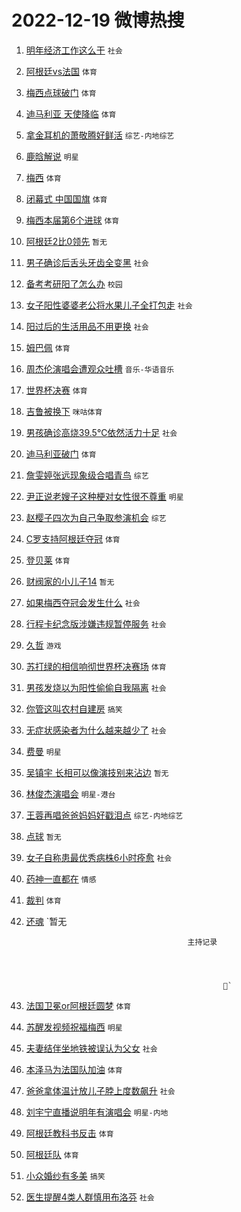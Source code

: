# 2022-12-19 微博热搜 
1. [明年经济工作这么干](https://m.weibo.cn/search?containerid=100103type%3D1%26t%3D10%26q%3D%23%E6%98%8E%E5%B9%B4%E7%BB%8F%E6%B5%8E%E5%B7%A5%E4%BD%9C%E8%BF%99%E4%B9%88%E5%B9%B2%23&stream_entry_id=51&isnewpage=1&extparam=seat%3D1%26pos%3D0%26dgr%3D0%26filter_type%3Drealtimehot%26c_type%3D51%26cate%3D10103%26display_time%3D1671379474%26pre_seqid%3D16713794748190258185382&luicode=10000011&lfid=106003type%3D25%26t%3D3%26disable_hot%3D1%26filter_type%3Drealtimehot) `社会` 

2. [阿根廷vs法国](https://m.weibo.cn/search?containerid=100103type%3D1%26t%3D10%26q%3D%E9%98%BF%E6%A0%B9%E5%BB%B7vs%E6%B3%95%E5%9B%BD&stream_entry_id=31&isnewpage=1&extparam=seat%3D1%26realpos%3D1%26q%3D%25E9%2598%25BF%25E6%25A0%25B9%25E5%25BB%25B7vs%25E6%25B3%2595%25E5%259B%25BD%26dgr%3D0%26filter_type%3Drealtimehot%26lcate%3D5001%26pos%3D0%26c_type%3D31%26band_rank%3D1%26flag%3D4%26cate%3D5001%26display_time%3D1671379474%26pre_seqid%3D16713794748190258185382&luicode=10000011&lfid=106003type%3D25%26t%3D3%26disable_hot%3D1%26filter_type%3Drealtimehot) `体育` 

3. [梅西点球破门](https://m.weibo.cn/search?containerid=100103type%3D1%26t%3D10%26q%3D%23%E6%A2%85%E8%A5%BF%E7%82%B9%E7%90%83%E7%A0%B4%E9%97%A8%23&stream_entry_id=31&isnewpage=1&extparam=seat%3D1%26realpos%3D2%26q%3D%2523%25E6%25A2%2585%25E8%25A5%25BF%25E7%2582%25B9%25E7%2590%2583%25E7%25A0%25B4%25E9%2597%25A8%2523%26dgr%3D0%26filter_type%3Drealtimehot%26lcate%3D5001%26pos%3D1%26c_type%3D31%26band_rank%3D2%26flag%3D4%26cate%3D5001%26display_time%3D1671379474%26pre_seqid%3D16713794748190258185382&luicode=10000011&lfid=106003type%3D25%26t%3D3%26disable_hot%3D1%26filter_type%3Drealtimehot) `体育` 

4. [迪马利亚 天使降临](https://m.weibo.cn/search?containerid=100103type%3D1%26t%3D10%26q%3D%23%E8%BF%AA%E9%A9%AC%E5%88%A9%E4%BA%9A+%E5%A4%A9%E4%BD%BF%E9%99%8D%E4%B8%B4%23&stream_entry_id=31&isnewpage=1&extparam=seat%3D1%26realpos%3D3%26q%3D%2523%25E8%25BF%25AA%25E9%25A9%25AC%25E5%2588%25A9%25E4%25BA%259A%2520%25E5%25A4%25A9%25E4%25BD%25BF%25E9%2599%258D%25E4%25B8%25B4%2523%26dgr%3D0%26filter_type%3Drealtimehot%26lcate%3D5001%26pos%3D2%26c_type%3D31%26band_rank%3D3%26flag%3D4%26cate%3D5001%26display_time%3D1671379474%26pre_seqid%3D16713794748190258185382&luicode=10000011&lfid=106003type%3D25%26t%3D3%26disable_hot%3D1%26filter_type%3Drealtimehot) `体育` 

5. [拿金耳机的萧敬腾好鲜活](https://m.weibo.cn/search?containerid=100103type%3D1%26t%3D10%26q%3D%23%E6%8B%BF%E9%87%91%E8%80%B3%E6%9C%BA%E7%9A%84%E8%90%A7%E6%95%AC%E8%85%BE%E5%A5%BD%E9%B2%9C%E6%B4%BB%23&stream_entry_id=31&isnewpage=1&extparam=seat%3D1%26dgr%3D0%26adid%3D175439%26q%3D%2523%25E6%258B%25BF%25E9%2587%2591%25E8%2580%25B3%25E6%259C%25BA%25E7%259A%2584%25E8%2590%25A7%25E6%2595%25AC%25E8%2585%25BE%25E5%25A5%25BD%25E9%25B2%259C%25E6%25B4%25BB%2523%26lcate%3D5001%26pos%3D3%26c_type%3D31%26band_rank%3D4%26filter_type%3Drealtimehot%26cate%3D5001%26topic_ad%3D1%26display_time%3D1671379474%26pre_seqid%3D16713794748190258185382&luicode=10000011&lfid=106003type%3D25%26t%3D3%26disable_hot%3D1%26filter_type%3Drealtimehot) `综艺-内地综艺` 

6. [鹿晗解说](https://m.weibo.cn/search?containerid=100103type%3D1%26t%3D10%26q%3D%23%E9%B9%BF%E6%99%97%E8%A7%A3%E8%AF%B4%23&stream_entry_id=31&isnewpage=1&extparam=seat%3D1%26realpos%3D4%26q%3D%2523%25E9%25B9%25BF%25E6%2599%2597%25E8%25A7%25A3%25E8%25AF%25B4%2523%26dgr%3D0%26filter_type%3Drealtimehot%26lcate%3D5001%26pos%3D4%26c_type%3D31%26band_rank%3D4%26flag%3D1%26cate%3D5001%26display_time%3D1671379474%26pre_seqid%3D16713794748190258185382&luicode=10000011&lfid=106003type%3D25%26t%3D3%26disable_hot%3D1%26filter_type%3Drealtimehot) `明星` 

7. [梅西](https://m.weibo.cn/search?containerid=100103type%3D1%26t%3D10%26q%3D%E6%A2%85%E8%A5%BF&stream_entry_id=31&isnewpage=1&extparam=seat%3D1%26realpos%3D5%26q%3D%25E6%25A2%2585%25E8%25A5%25BF%26dgr%3D0%26filter_type%3Drealtimehot%26lcate%3D5001%26pos%3D5%26c_type%3D31%26band_rank%3D5%26flag%3D1%26cate%3D5001%26display_time%3D1671379474%26pre_seqid%3D16713794748190258185382&luicode=10000011&lfid=106003type%3D25%26t%3D3%26disable_hot%3D1%26filter_type%3Drealtimehot) `体育` 

8. [闭幕式 中国国旗](https://m.weibo.cn/search?containerid=100103type%3D1%26t%3D10%26q%3D%E9%97%AD%E5%B9%95%E5%BC%8F+%E4%B8%AD%E5%9B%BD%E5%9B%BD%E6%97%97&stream_entry_id=31&isnewpage=1&extparam=seat%3D1%26realpos%3D6%26q%3D%25E9%2597%25AD%25E5%25B9%2595%25E5%25BC%258F%2520%25E4%25B8%25AD%25E5%259B%25BD%25E5%259B%25BD%25E6%2597%2597%26dgr%3D0%26filter_type%3Drealtimehot%26lcate%3D5001%26pos%3D6%26c_type%3D31%26band_rank%3D6%26flag%3D2%26cate%3D5001%26display_time%3D1671379474%26pre_seqid%3D16713794748190258185382&luicode=10000011&lfid=106003type%3D25%26t%3D3%26disable_hot%3D1%26filter_type%3Drealtimehot) `体育` 

9. [梅西本届第6个进球](https://m.weibo.cn/search?containerid=100103type%3D1%26t%3D10%26q%3D%23%E6%A2%85%E8%A5%BF%E6%9C%AC%E5%B1%8A%E7%AC%AC6%E4%B8%AA%E8%BF%9B%E7%90%83%23&stream_entry_id=31&isnewpage=1&extparam=seat%3D1%26realpos%3D7%26q%3D%2523%25E6%25A2%2585%25E8%25A5%25BF%25E6%259C%25AC%25E5%25B1%258A%25E7%25AC%25AC6%25E4%25B8%25AA%25E8%25BF%259B%25E7%2590%2583%2523%26dgr%3D0%26filter_type%3Drealtimehot%26lcate%3D5001%26pos%3D7%26c_type%3D31%26band_rank%3D7%26flag%3D1%26cate%3D5001%26display_time%3D1671379474%26pre_seqid%3D16713794748190258185382&luicode=10000011&lfid=106003type%3D25%26t%3D3%26disable_hot%3D1%26filter_type%3Drealtimehot) `体育` 

10. [阿根廷2比0领先](https://m.weibo.cn/search?containerid=100103type%3D1%26t%3D10%26q%3D%23%E9%98%BF%E6%A0%B9%E5%BB%B72%E6%AF%940%E9%A2%86%E5%85%88%23&stream_entry_id=31&isnewpage=1&extparam=seat%3D1%26realpos%3D8%26q%3D%2523%25E9%2598%25BF%25E6%25A0%25B9%25E5%25BB%25B72%25E6%25AF%25940%25E9%25A2%2586%25E5%2585%2588%2523%26dgr%3D0%26filter_type%3Drealtimehot%26lcate%3D5001%26pos%3D8%26c_type%3D31%26band_rank%3D8%26flag%3D1%26cate%3D5001%26display_time%3D1671379474%26pre_seqid%3D16713794748190258185382&luicode=10000011&lfid=106003type%3D25%26t%3D3%26disable_hot%3D1%26filter_type%3Drealtimehot) `暂无` 

11. [男子确诊后舌头牙齿全变黑](https://m.weibo.cn/search?containerid=100103type%3D1%26t%3D10%26q%3D%23%E7%94%B7%E5%AD%90%E7%A1%AE%E8%AF%8A%E5%90%8E%E8%88%8C%E5%A4%B4%E7%89%99%E9%BD%BF%E5%85%A8%E5%8F%98%E9%BB%91%23&stream_entry_id=31&isnewpage=1&extparam=seat%3D1%26realpos%3D9%26q%3D%2523%25E7%2594%25B7%25E5%25AD%2590%25E7%25A1%25AE%25E8%25AF%258A%25E5%2590%258E%25E8%2588%258C%25E5%25A4%25B4%25E7%2589%2599%25E9%25BD%25BF%25E5%2585%25A8%25E5%258F%2598%25E9%25BB%2591%2523%26dgr%3D0%26filter_type%3Drealtimehot%26lcate%3D5001%26pos%3D9%26c_type%3D31%26band_rank%3D9%26flag%3D2%26cate%3D5001%26display_time%3D1671379474%26pre_seqid%3D16713794748190258185382&luicode=10000011&lfid=106003type%3D25%26t%3D3%26disable_hot%3D1%26filter_type%3Drealtimehot) `社会` 

12. [备考考研阳了怎么办](https://m.weibo.cn/search?containerid=100103type%3D1%26t%3D10%26q%3D%23%E5%A4%87%E8%80%83%E8%80%83%E7%A0%94%E9%98%B3%E4%BA%86%E6%80%8E%E4%B9%88%E5%8A%9E%23&stream_entry_id=31&isnewpage=1&extparam=seat%3D1%26realpos%3D10%26q%3D%2523%25E5%25A4%2587%25E8%2580%2583%25E8%2580%2583%25E7%25A0%2594%25E9%2598%25B3%25E4%25BA%2586%25E6%2580%258E%25E4%25B9%2588%25E5%258A%259E%2523%26dgr%3D0%26filter_type%3Drealtimehot%26lcate%3D5001%26pos%3D10%26c_type%3D31%26band_rank%3D10%26flag%3D1%26cate%3D5001%26display_time%3D1671379474%26pre_seqid%3D16713794748190258185382&luicode=10000011&lfid=106003type%3D25%26t%3D3%26disable_hot%3D1%26filter_type%3Drealtimehot) `校园` 

13. [女子阳性婆婆老公将水果儿子全打包走](https://m.weibo.cn/search?containerid=100103type%3D1%26t%3D10%26q%3D%23%E5%A5%B3%E5%AD%90%E9%98%B3%E6%80%A7%E5%A9%86%E5%A9%86%E8%80%81%E5%85%AC%E5%B0%86%E6%B0%B4%E6%9E%9C%E5%84%BF%E5%AD%90%E5%85%A8%E6%89%93%E5%8C%85%E8%B5%B0%23&stream_entry_id=31&isnewpage=1&extparam=seat%3D1%26realpos%3D11%26q%3D%2523%25E5%25A5%25B3%25E5%25AD%2590%25E9%2598%25B3%25E6%2580%25A7%25E5%25A9%2586%25E5%25A9%2586%25E8%2580%2581%25E5%2585%25AC%25E5%25B0%2586%25E6%25B0%25B4%25E6%259E%259C%25E5%2584%25BF%25E5%25AD%2590%25E5%2585%25A8%25E6%2589%2593%25E5%258C%2585%25E8%25B5%25B0%2523%26dgr%3D0%26filter_type%3Drealtimehot%26lcate%3D5001%26pos%3D11%26c_type%3D31%26band_rank%3D11%26flag%3D1%26cate%3D5001%26display_time%3D1671379474%26pre_seqid%3D16713794748190258185382&luicode=10000011&lfid=106003type%3D25%26t%3D3%26disable_hot%3D1%26filter_type%3Drealtimehot) `社会` 

14. [阳过后的生活用品不用更换](https://m.weibo.cn/search?containerid=100103type%3D1%26t%3D10%26q%3D%23%E9%98%B3%E8%BF%87%E5%90%8E%E7%9A%84%E7%94%9F%E6%B4%BB%E7%94%A8%E5%93%81%E4%B8%8D%E7%94%A8%E6%9B%B4%E6%8D%A2%23&stream_entry_id=31&isnewpage=1&extparam=seat%3D1%26realpos%3D12%26q%3D%2523%25E9%2598%25B3%25E8%25BF%2587%25E5%2590%258E%25E7%259A%2584%25E7%2594%259F%25E6%25B4%25BB%25E7%2594%25A8%25E5%2593%2581%25E4%25B8%258D%25E7%2594%25A8%25E6%259B%25B4%25E6%258D%25A2%2523%26dgr%3D0%26filter_type%3Drealtimehot%26lcate%3D5001%26pos%3D12%26c_type%3D31%26band_rank%3D12%26flag%3D0%26cate%3D5001%26display_time%3D1671379474%26pre_seqid%3D16713794748190258185382&luicode=10000011&lfid=106003type%3D25%26t%3D3%26disable_hot%3D1%26filter_type%3Drealtimehot) `社会` 

15. [姆巴佩](https://m.weibo.cn/search?containerid=100103type%3D1%26t%3D10%26q%3D%23%E5%A7%86%E5%B7%B4%E4%BD%A9%23&stream_entry_id=31&isnewpage=1&extparam=seat%3D1%26realpos%3D13%26q%3D%2523%25E5%25A7%2586%25E5%25B7%25B4%25E4%25BD%25A9%2523%26dgr%3D0%26filter_type%3Drealtimehot%26lcate%3D5001%26pos%3D13%26c_type%3D31%26band_rank%3D13%26flag%3D1%26cate%3D5001%26display_time%3D1671379474%26pre_seqid%3D16713794748190258185382&luicode=10000011&lfid=106003type%3D25%26t%3D3%26disable_hot%3D1%26filter_type%3Drealtimehot) `体育` 

16. [周杰伦演唱会遭观众吐槽](https://m.weibo.cn/search?containerid=100103type%3D1%26t%3D10%26q%3D%23%E5%91%A8%E6%9D%B0%E4%BC%A6%E6%BC%94%E5%94%B1%E4%BC%9A%E9%81%AD%E8%A7%82%E4%BC%97%E5%90%90%E6%A7%BD%23&stream_entry_id=31&isnewpage=1&extparam=seat%3D1%26realpos%3D14%26q%3D%2523%25E5%2591%25A8%25E6%259D%25B0%25E4%25BC%25A6%25E6%25BC%2594%25E5%2594%25B1%25E4%25BC%259A%25E9%2581%25AD%25E8%25A7%2582%25E4%25BC%2597%25E5%2590%2590%25E6%25A7%25BD%2523%26dgr%3D0%26filter_type%3Drealtimehot%26lcate%3D5001%26pos%3D14%26c_type%3D31%26band_rank%3D14%26flag%3D0%26cate%3D5001%26display_time%3D1671379474%26pre_seqid%3D16713794748190258185382&luicode=10000011&lfid=106003type%3D25%26t%3D3%26disable_hot%3D1%26filter_type%3Drealtimehot) `音乐-华语音乐` 

17. [世界杯决赛](https://m.weibo.cn/search?containerid=100103type%3D1%26t%3D10%26q%3D%23%E4%B8%96%E7%95%8C%E6%9D%AF%E5%86%B3%E8%B5%9B%23&stream_entry_id=31&isnewpage=1&extparam=seat%3D1%26realpos%3D15%26q%3D%2523%25E4%25B8%2596%25E7%2595%258C%25E6%259D%25AF%25E5%2586%25B3%25E8%25B5%259B%2523%26dgr%3D0%26filter_type%3Drealtimehot%26lcate%3D5001%26pos%3D15%26c_type%3D31%26band_rank%3D15%26flag%3D0%26cate%3D5001%26display_time%3D1671379474%26pre_seqid%3D16713794748190258185382&luicode=10000011&lfid=106003type%3D25%26t%3D3%26disable_hot%3D1%26filter_type%3Drealtimehot) `体育` 

18. [吉鲁被换下](https://m.weibo.cn/search?containerid=100103type%3D1%26t%3D10%26q%3D%E5%90%89%E9%B2%81%E8%A2%AB%E6%8D%A2%E4%B8%8B&stream_entry_id=31&isnewpage=1&extparam=seat%3D1%26realpos%3D16%26q%3D%25E5%2590%2589%25E9%25B2%2581%25E8%25A2%25AB%25E6%258D%25A2%25E4%25B8%258B%26dgr%3D0%26filter_type%3Drealtimehot%26lcate%3D5001%26pos%3D16%26c_type%3D31%26band_rank%3D16%26flag%3D1%26cate%3D5001%26display_time%3D1671379474%26pre_seqid%3D16713794748190258185382&luicode=10000011&lfid=106003type%3D25%26t%3D3%26disable_hot%3D1%26filter_type%3Drealtimehot) `咪咕体育` 

19. [男孩确诊高烧39.5℃依然活力十足](https://m.weibo.cn/search?containerid=100103type%3D1%26t%3D10%26q%3D%23%E7%94%B7%E5%AD%A9%E7%A1%AE%E8%AF%8A%E9%AB%98%E7%83%A739.5%E2%84%83%E4%BE%9D%E7%84%B6%E6%B4%BB%E5%8A%9B%E5%8D%81%E8%B6%B3%23&stream_entry_id=31&isnewpage=1&extparam=seat%3D1%26realpos%3D17%26q%3D%2523%25E7%2594%25B7%25E5%25AD%25A9%25E7%25A1%25AE%25E8%25AF%258A%25E9%25AB%2598%25E7%2583%25A739.5%25E2%2584%2583%25E4%25BE%259D%25E7%2584%25B6%25E6%25B4%25BB%25E5%258A%259B%25E5%258D%2581%25E8%25B6%25B3%2523%26dgr%3D0%26filter_type%3Drealtimehot%26lcate%3D5001%26pos%3D17%26c_type%3D31%26band_rank%3D17%26flag%3D0%26cate%3D5001%26display_time%3D1671379474%26pre_seqid%3D16713794748190258185382&luicode=10000011&lfid=106003type%3D25%26t%3D3%26disable_hot%3D1%26filter_type%3Drealtimehot) `社会` 

20. [迪马利亚破门](https://m.weibo.cn/search?containerid=100103type%3D1%26t%3D10%26q%3D%23%E8%BF%AA%E9%A9%AC%E5%88%A9%E4%BA%9A%E7%A0%B4%E9%97%A8%23&stream_entry_id=31&isnewpage=1&extparam=seat%3D1%26realpos%3D18%26q%3D%2523%25E8%25BF%25AA%25E9%25A9%25AC%25E5%2588%25A9%25E4%25BA%259A%25E7%25A0%25B4%25E9%2597%25A8%2523%26dgr%3D0%26filter_type%3Drealtimehot%26lcate%3D5001%26pos%3D18%26c_type%3D31%26band_rank%3D18%26flag%3D1%26cate%3D5001%26display_time%3D1671379474%26pre_seqid%3D16713794748190258185382&luicode=10000011&lfid=106003type%3D25%26t%3D3%26disable_hot%3D1%26filter_type%3Drealtimehot) `体育` 

21. [詹雯婷张远现象级合唱青鸟](https://m.weibo.cn/search?containerid=100103type%3D1%26t%3D10%26q%3D%23%E8%A9%B9%E9%9B%AF%E5%A9%B7%E5%BC%A0%E8%BF%9C%E7%8E%B0%E8%B1%A1%E7%BA%A7%E5%90%88%E5%94%B1%E9%9D%92%E9%B8%9F%23&stream_entry_id=31&isnewpage=1&extparam=seat%3D1%26realpos%3D19%26q%3D%2523%25E8%25A9%25B9%25E9%259B%25AF%25E5%25A9%25B7%25E5%25BC%25A0%25E8%25BF%259C%25E7%258E%25B0%25E8%25B1%25A1%25E7%25BA%25A7%25E5%2590%2588%25E5%2594%25B1%25E9%259D%2592%25E9%25B8%259F%2523%26dgr%3D0%26filter_type%3Drealtimehot%26lcate%3D5001%26pos%3D19%26c_type%3D31%26band_rank%3D19%26flag%3D1%26cate%3D5001%26display_time%3D1671379474%26pre_seqid%3D16713794748190258185382&luicode=10000011&lfid=106003type%3D25%26t%3D3%26disable_hot%3D1%26filter_type%3Drealtimehot) `综艺` 

22. [尹正说老嫂子这种梗对女性很不尊重](https://m.weibo.cn/search?containerid=100103type%3D1%26t%3D10%26q%3D%23%E5%B0%B9%E6%AD%A3%E8%AF%B4%E8%80%81%E5%AB%82%E5%AD%90%E8%BF%99%E7%A7%8D%E6%A2%97%E5%AF%B9%E5%A5%B3%E6%80%A7%E5%BE%88%E4%B8%8D%E5%B0%8A%E9%87%8D%23&stream_entry_id=31&isnewpage=1&extparam=seat%3D1%26realpos%3D20%26q%3D%2523%25E5%25B0%25B9%25E6%25AD%25A3%25E8%25AF%25B4%25E8%2580%2581%25E5%25AB%2582%25E5%25AD%2590%25E8%25BF%2599%25E7%25A7%258D%25E6%25A2%2597%25E5%25AF%25B9%25E5%25A5%25B3%25E6%2580%25A7%25E5%25BE%2588%25E4%25B8%258D%25E5%25B0%258A%25E9%2587%258D%2523%26dgr%3D0%26filter_type%3Drealtimehot%26lcate%3D5001%26pos%3D20%26c_type%3D31%26band_rank%3D20%26flag%3D0%26cate%3D5001%26display_time%3D1671379474%26pre_seqid%3D16713794748190258185382&luicode=10000011&lfid=106003type%3D25%26t%3D3%26disable_hot%3D1%26filter_type%3Drealtimehot) `明星` 

23. [赵樱子四次为自己争取参演机会](https://m.weibo.cn/search?containerid=100103type%3D1%26t%3D10%26q%3D%23%E8%B5%B5%E6%A8%B1%E5%AD%90%E5%9B%9B%E6%AC%A1%E4%B8%BA%E8%87%AA%E5%B7%B1%E4%BA%89%E5%8F%96%E5%8F%82%E6%BC%94%E6%9C%BA%E4%BC%9A%23&stream_entry_id=31&isnewpage=1&extparam=seat%3D1%26realpos%3D21%26q%3D%2523%25E8%25B5%25B5%25E6%25A8%25B1%25E5%25AD%2590%25E5%259B%259B%25E6%25AC%25A1%25E4%25B8%25BA%25E8%2587%25AA%25E5%25B7%25B1%25E4%25BA%2589%25E5%258F%2596%25E5%258F%2582%25E6%25BC%2594%25E6%259C%25BA%25E4%25BC%259A%2523%26dgr%3D0%26filter_type%3Drealtimehot%26lcate%3D5001%26pos%3D21%26c_type%3D31%26band_rank%3D21%26flag%3D0%26cate%3D5001%26display_time%3D1671379474%26pre_seqid%3D16713794748190258185382&luicode=10000011&lfid=106003type%3D25%26t%3D3%26disable_hot%3D1%26filter_type%3Drealtimehot) `综艺` 

24. [C罗支持阿根廷夺冠](https://m.weibo.cn/search?containerid=100103type%3D1%26t%3D10%26q%3D%23C%E7%BD%97%E6%94%AF%E6%8C%81%E9%98%BF%E6%A0%B9%E5%BB%B7%E5%A4%BA%E5%86%A0%23&stream_entry_id=31&isnewpage=1&extparam=seat%3D1%26realpos%3D22%26q%3D%2523C%25E7%25BD%2597%25E6%2594%25AF%25E6%258C%2581%25E9%2598%25BF%25E6%25A0%25B9%25E5%25BB%25B7%25E5%25A4%25BA%25E5%2586%25A0%2523%26dgr%3D0%26filter_type%3Drealtimehot%26lcate%3D5001%26pos%3D22%26c_type%3D31%26band_rank%3D22%26flag%3D0%26cate%3D5001%26display_time%3D1671379474%26pre_seqid%3D16713794748190258185382&luicode=10000011&lfid=106003type%3D25%26t%3D3%26disable_hot%3D1%26filter_type%3Drealtimehot) `体育` 

25. [登贝莱](https://m.weibo.cn/search?containerid=100103type%3D1%26t%3D10%26q%3D%E7%99%BB%E8%B4%9D%E8%8E%B1&stream_entry_id=31&isnewpage=1&extparam=seat%3D1%26realpos%3D23%26q%3D%25E7%2599%25BB%25E8%25B4%259D%25E8%258E%25B1%26dgr%3D0%26filter_type%3Drealtimehot%26lcate%3D5001%26pos%3D23%26c_type%3D31%26band_rank%3D23%26flag%3D1%26cate%3D5001%26display_time%3D1671379474%26pre_seqid%3D16713794748190258185382&luicode=10000011&lfid=106003type%3D25%26t%3D3%26disable_hot%3D1%26filter_type%3Drealtimehot) `体育` 

26. [财阀家的小儿子14](https://m.weibo.cn/search?containerid=100103type%3D1%26t%3D10%26q%3D%E8%B4%A2%E9%98%80%E5%AE%B6%E7%9A%84%E5%B0%8F%E5%84%BF%E5%AD%9014&stream_entry_id=31&isnewpage=1&extparam=seat%3D1%26realpos%3D24%26q%3D%25E8%25B4%25A2%25E9%2598%2580%25E5%25AE%25B6%25E7%259A%2584%25E5%25B0%258F%25E5%2584%25BF%25E5%25AD%259014%26dgr%3D0%26filter_type%3Drealtimehot%26lcate%3D5001%26pos%3D24%26c_type%3D31%26band_rank%3D24%26flag%3D1%26cate%3D5001%26display_time%3D1671379474%26pre_seqid%3D16713794748190258185382&luicode=10000011&lfid=106003type%3D25%26t%3D3%26disable_hot%3D1%26filter_type%3Drealtimehot) `暂无` 

27. [如果梅西夺冠会发生什么](https://m.weibo.cn/search?containerid=100103type%3D1%26t%3D10%26q%3D%23%E5%A6%82%E6%9E%9C%E6%A2%85%E8%A5%BF%E5%A4%BA%E5%86%A0%E4%BC%9A%E5%8F%91%E7%94%9F%E4%BB%80%E4%B9%88%23&stream_entry_id=31&isnewpage=1&extparam=seat%3D1%26realpos%3D25%26q%3D%2523%25E5%25A6%2582%25E6%259E%259C%25E6%25A2%2585%25E8%25A5%25BF%25E5%25A4%25BA%25E5%2586%25A0%25E4%25BC%259A%25E5%258F%2591%25E7%2594%259F%25E4%25BB%2580%25E4%25B9%2588%2523%26dgr%3D0%26filter_type%3Drealtimehot%26lcate%3D5001%26pos%3D25%26c_type%3D31%26band_rank%3D25%26flag%3D0%26cate%3D5001%26display_time%3D1671379474%26pre_seqid%3D16713794748190258185382&luicode=10000011&lfid=106003type%3D25%26t%3D3%26disable_hot%3D1%26filter_type%3Drealtimehot) `社会` 

28. [行程卡纪念版涉嫌违规暂停服务](https://m.weibo.cn/search?containerid=100103type%3D1%26t%3D10%26q%3D%23%E8%A1%8C%E7%A8%8B%E5%8D%A1%E7%BA%AA%E5%BF%B5%E7%89%88%E6%B6%89%E5%AB%8C%E8%BF%9D%E8%A7%84%E6%9A%82%E5%81%9C%E6%9C%8D%E5%8A%A1%23&stream_entry_id=31&isnewpage=1&extparam=seat%3D1%26realpos%3D26%26q%3D%2523%25E8%25A1%258C%25E7%25A8%258B%25E5%258D%25A1%25E7%25BA%25AA%25E5%25BF%25B5%25E7%2589%2588%25E6%25B6%2589%25E5%25AB%258C%25E8%25BF%259D%25E8%25A7%2584%25E6%259A%2582%25E5%2581%259C%25E6%259C%258D%25E5%258A%25A1%2523%26dgr%3D0%26filter_type%3Drealtimehot%26lcate%3D5001%26pos%3D26%26c_type%3D31%26band_rank%3D26%26flag%3D1%26cate%3D5001%26display_time%3D1671379474%26pre_seqid%3D16713794748190258185382&luicode=10000011&lfid=106003type%3D25%26t%3D3%26disable_hot%3D1%26filter_type%3Drealtimehot) `社会` 

29. [久哲](https://m.weibo.cn/search?containerid=100103type%3D1%26t%3D10%26q%3D%E4%B9%85%E5%93%B2&stream_entry_id=31&isnewpage=1&extparam=seat%3D1%26realpos%3D27%26q%3D%25E4%25B9%2585%25E5%2593%25B2%26dgr%3D0%26filter_type%3Drealtimehot%26lcate%3D5001%26pos%3D27%26c_type%3D31%26band_rank%3D27%26flag%3D1%26cate%3D5001%26display_time%3D1671379474%26pre_seqid%3D16713794748190258185382&luicode=10000011&lfid=106003type%3D25%26t%3D3%26disable_hot%3D1%26filter_type%3Drealtimehot) `游戏` 

30. [苏打绿的相信响彻世界杯决赛场](https://m.weibo.cn/search?containerid=100103type%3D1%26t%3D10%26q%3D%23%E8%8B%8F%E6%89%93%E7%BB%BF%E7%9A%84%E7%9B%B8%E4%BF%A1%E5%93%8D%E5%BD%BB%E4%B8%96%E7%95%8C%E6%9D%AF%E5%86%B3%E8%B5%9B%E5%9C%BA%23&stream_entry_id=31&isnewpage=1&extparam=seat%3D1%26realpos%3D28%26q%3D%2523%25E8%258B%258F%25E6%2589%2593%25E7%25BB%25BF%25E7%259A%2584%25E7%259B%25B8%25E4%25BF%25A1%25E5%2593%258D%25E5%25BD%25BB%25E4%25B8%2596%25E7%2595%258C%25E6%259D%25AF%25E5%2586%25B3%25E8%25B5%259B%25E5%259C%25BA%2523%26dgr%3D0%26filter_type%3Drealtimehot%26lcate%3D5001%26pos%3D28%26c_type%3D31%26band_rank%3D28%26flag%3D1%26cate%3D5001%26display_time%3D1671379474%26pre_seqid%3D16713794748190258185382&luicode=10000011&lfid=106003type%3D25%26t%3D3%26disable_hot%3D1%26filter_type%3Drealtimehot) `体育` 

31. [男孩发烧以为阳性偷偷自我隔离](https://m.weibo.cn/search?containerid=100103type%3D1%26t%3D10%26q%3D%23%E7%94%B7%E5%AD%A9%E5%8F%91%E7%83%A7%E4%BB%A5%E4%B8%BA%E9%98%B3%E6%80%A7%E5%81%B7%E5%81%B7%E8%87%AA%E6%88%91%E9%9A%94%E7%A6%BB%23&stream_entry_id=31&isnewpage=1&extparam=seat%3D1%26realpos%3D29%26q%3D%2523%25E7%2594%25B7%25E5%25AD%25A9%25E5%258F%2591%25E7%2583%25A7%25E4%25BB%25A5%25E4%25B8%25BA%25E9%2598%25B3%25E6%2580%25A7%25E5%2581%25B7%25E5%2581%25B7%25E8%2587%25AA%25E6%2588%2591%25E9%259A%2594%25E7%25A6%25BB%2523%26dgr%3D0%26filter_type%3Drealtimehot%26lcate%3D5001%26pos%3D29%26c_type%3D31%26band_rank%3D29%26flag%3D0%26cate%3D5001%26display_time%3D1671379474%26pre_seqid%3D16713794748190258185382&luicode=10000011&lfid=106003type%3D25%26t%3D3%26disable_hot%3D1%26filter_type%3Drealtimehot) `社会` 

32. [你管这叫农村自建房](https://m.weibo.cn/search?containerid=100103type%3D1%26t%3D10%26q%3D%23%E4%BD%A0%E7%AE%A1%E8%BF%99%E5%8F%AB%E5%86%9C%E6%9D%91%E8%87%AA%E5%BB%BA%E6%88%BF%23&stream_entry_id=31&isnewpage=1&extparam=seat%3D1%26realpos%3D30%26q%3D%2523%25E4%25BD%25A0%25E7%25AE%25A1%25E8%25BF%2599%25E5%258F%25AB%25E5%2586%259C%25E6%259D%2591%25E8%2587%25AA%25E5%25BB%25BA%25E6%2588%25BF%2523%26dgr%3D0%26filter_type%3Drealtimehot%26lcate%3D5001%26pos%3D30%26c_type%3D31%26band_rank%3D30%26flag%3D1%26cate%3D5001%26display_time%3D1671379474%26pre_seqid%3D16713794748190258185382&luicode=10000011&lfid=106003type%3D25%26t%3D3%26disable_hot%3D1%26filter_type%3Drealtimehot) `搞笑` 

33. [无症状感染者为什么越来越少了](https://m.weibo.cn/search?containerid=100103type%3D1%26t%3D10%26q%3D%23%E6%97%A0%E7%97%87%E7%8A%B6%E6%84%9F%E6%9F%93%E8%80%85%E4%B8%BA%E4%BB%80%E4%B9%88%E8%B6%8A%E6%9D%A5%E8%B6%8A%E5%B0%91%E4%BA%86%23&stream_entry_id=31&isnewpage=1&extparam=seat%3D1%26realpos%3D31%26q%3D%2523%25E6%2597%25A0%25E7%2597%2587%25E7%258A%25B6%25E6%2584%259F%25E6%259F%2593%25E8%2580%2585%25E4%25B8%25BA%25E4%25BB%2580%25E4%25B9%2588%25E8%25B6%258A%25E6%259D%25A5%25E8%25B6%258A%25E5%25B0%2591%25E4%25BA%2586%2523%26dgr%3D0%26filter_type%3Drealtimehot%26lcate%3D5001%26pos%3D31%26c_type%3D31%26band_rank%3D31%26flag%3D0%26cate%3D5001%26display_time%3D1671379474%26pre_seqid%3D16713794748190258185382&luicode=10000011&lfid=106003type%3D25%26t%3D3%26disable_hot%3D1%26filter_type%3Drealtimehot) `社会` 

34. [费曼](https://m.weibo.cn/search?containerid=100103type%3D1%26t%3D10%26q%3D%E8%B4%B9%E6%9B%BC&stream_entry_id=31&isnewpage=1&extparam=seat%3D1%26realpos%3D32%26q%3D%25E8%25B4%25B9%25E6%259B%25BC%26dgr%3D0%26filter_type%3Drealtimehot%26lcate%3D5001%26pos%3D32%26c_type%3D31%26band_rank%3D32%26flag%3D0%26cate%3D5001%26display_time%3D1671379474%26pre_seqid%3D16713794748190258185382&luicode=10000011&lfid=106003type%3D25%26t%3D3%26disable_hot%3D1%26filter_type%3Drealtimehot) `明星` 

35. [吴镇宇 长相可以像演技别来沾边](https://m.weibo.cn/search?containerid=100103type%3D1%26t%3D10%26q%3D%E5%90%B4%E9%95%87%E5%AE%87+%E9%95%BF%E7%9B%B8%E5%8F%AF%E4%BB%A5%E5%83%8F%E6%BC%94%E6%8A%80%E5%88%AB%E6%9D%A5%E6%B2%BE%E8%BE%B9&stream_entry_id=31&isnewpage=1&extparam=seat%3D1%26realpos%3D33%26q%3D%25E5%2590%25B4%25E9%2595%2587%25E5%25AE%2587%2520%25E9%2595%25BF%25E7%259B%25B8%25E5%258F%25AF%25E4%25BB%25A5%25E5%2583%258F%25E6%25BC%2594%25E6%258A%2580%25E5%2588%25AB%25E6%259D%25A5%25E6%25B2%25BE%25E8%25BE%25B9%26dgr%3D0%26filter_type%3Drealtimehot%26lcate%3D5001%26pos%3D33%26c_type%3D31%26band_rank%3D33%26flag%3D0%26cate%3D5001%26display_time%3D1671379474%26pre_seqid%3D16713794748190258185382&luicode=10000011&lfid=106003type%3D25%26t%3D3%26disable_hot%3D1%26filter_type%3Drealtimehot) `暂无` 

36. [林俊杰演唱会](https://m.weibo.cn/search?containerid=100103type%3D1%26t%3D10%26q%3D%E6%9E%97%E4%BF%8A%E6%9D%B0%E6%BC%94%E5%94%B1%E4%BC%9A&stream_entry_id=31&isnewpage=1&extparam=seat%3D1%26realpos%3D34%26q%3D%25E6%259E%2597%25E4%25BF%258A%25E6%259D%25B0%25E6%25BC%2594%25E5%2594%25B1%25E4%25BC%259A%26dgr%3D0%26filter_type%3Drealtimehot%26lcate%3D5001%26pos%3D34%26c_type%3D31%26band_rank%3D34%26flag%3D0%26cate%3D5001%26display_time%3D1671379474%26pre_seqid%3D16713794748190258185382&luicode=10000011&lfid=106003type%3D25%26t%3D3%26disable_hot%3D1%26filter_type%3Drealtimehot) `明星-港台` 

37. [王蓉再唱爸爸妈妈好戳泪点](https://m.weibo.cn/search?containerid=100103type%3D1%26t%3D10%26q%3D%23%E7%8E%8B%E8%93%89%E5%86%8D%E5%94%B1%E7%88%B8%E7%88%B8%E5%A6%88%E5%A6%88%E5%A5%BD%E6%88%B3%E6%B3%AA%E7%82%B9%23&stream_entry_id=31&isnewpage=1&extparam=seat%3D1%26realpos%3D35%26q%3D%2523%25E7%258E%258B%25E8%2593%2589%25E5%2586%258D%25E5%2594%25B1%25E7%2588%25B8%25E7%2588%25B8%25E5%25A6%2588%25E5%25A6%2588%25E5%25A5%25BD%25E6%2588%25B3%25E6%25B3%25AA%25E7%2582%25B9%2523%26dgr%3D0%26filter_type%3Drealtimehot%26lcate%3D5001%26pos%3D35%26c_type%3D31%26band_rank%3D35%26flag%3D0%26cate%3D5001%26display_time%3D1671379474%26pre_seqid%3D16713794748190258185382&luicode=10000011&lfid=106003type%3D25%26t%3D3%26disable_hot%3D1%26filter_type%3Drealtimehot) `综艺-内地综艺` 

38. [点球](https://m.weibo.cn/search?containerid=100103type%3D1%26t%3D10%26q%3D%E7%82%B9%E7%90%83&stream_entry_id=31&isnewpage=1&extparam=seat%3D1%26realpos%3D36%26q%3D%25E7%2582%25B9%25E7%2590%2583%26dgr%3D0%26filter_type%3Drealtimehot%26lcate%3D5001%26pos%3D36%26c_type%3D31%26band_rank%3D36%26flag%3D1%26cate%3D5001%26display_time%3D1671379474%26pre_seqid%3D16713794748190258185382&luicode=10000011&lfid=106003type%3D25%26t%3D3%26disable_hot%3D1%26filter_type%3Drealtimehot) `暂无` 

39. [女子自称患最优秀病株6小时痊愈](https://m.weibo.cn/search?containerid=100103type%3D1%26t%3D10%26q%3D%23%E5%A5%B3%E5%AD%90%E8%87%AA%E7%A7%B0%E6%82%A3%E6%9C%80%E4%BC%98%E7%A7%80%E7%97%85%E6%A0%AA6%E5%B0%8F%E6%97%B6%E7%97%8A%E6%84%88%23&stream_entry_id=31&isnewpage=1&extparam=seat%3D1%26realpos%3D37%26q%3D%2523%25E5%25A5%25B3%25E5%25AD%2590%25E8%2587%25AA%25E7%25A7%25B0%25E6%2582%25A3%25E6%259C%2580%25E4%25BC%2598%25E7%25A7%2580%25E7%2597%2585%25E6%25A0%25AA6%25E5%25B0%258F%25E6%2597%25B6%25E7%2597%258A%25E6%2584%2588%2523%26dgr%3D0%26filter_type%3Drealtimehot%26lcate%3D5001%26pos%3D37%26c_type%3D31%26band_rank%3D37%26flag%3D0%26cate%3D5001%26display_time%3D1671379474%26pre_seqid%3D16713794748190258185382&luicode=10000011&lfid=106003type%3D25%26t%3D3%26disable_hot%3D1%26filter_type%3Drealtimehot) `社会` 

40. [药神一直都在](https://m.weibo.cn/search?containerid=100103type%3D1%26t%3D10%26q%3D%23%E8%8D%AF%E7%A5%9E%E4%B8%80%E7%9B%B4%E9%83%BD%E5%9C%A8%23&stream_entry_id=31&isnewpage=1&extparam=seat%3D1%26realpos%3D38%26q%3D%2523%25E8%258D%25AF%25E7%25A5%259E%25E4%25B8%2580%25E7%259B%25B4%25E9%2583%25BD%25E5%259C%25A8%2523%26dgr%3D0%26filter_type%3Drealtimehot%26lcate%3D5001%26pos%3D38%26c_type%3D31%26band_rank%3D38%26flag%3D0%26cate%3D5001%26display_time%3D1671379474%26pre_seqid%3D16713794748190258185382&luicode=10000011&lfid=106003type%3D25%26t%3D3%26disable_hot%3D1%26filter_type%3Drealtimehot) `情感` 

41. [裁判](https://m.weibo.cn/search?containerid=100103type%3D1%26t%3D10%26q%3D%E8%A3%81%E5%88%A4&stream_entry_id=31&isnewpage=1&extparam=seat%3D1%26realpos%3D39%26q%3D%25E8%25A3%2581%25E5%2588%25A4%26dgr%3D0%26filter_type%3Drealtimehot%26lcate%3D5001%26pos%3D39%26c_type%3D31%26band_rank%3D39%26flag%3D1%26cate%3D5001%26display_time%3D1671379474%26pre_seqid%3D16713794748190258185382&luicode=10000011&lfid=106003type%3D25%26t%3D3%26disable_hot%3D1%26filter_type%3Drealtimehot) `体育` 

42. [还魂](https://m.weibo.cn/search?containerid=100103type%3D1%26t%3D10%26q%3D%E8%BF%98%E9%AD%82&stream_entry_id=31&isnewpage=1&extparam=seat%3D1%26realpos%3D40%26q%3D%25E8%25BF%2598%25E9%25AD%2582%26dgr%3D0%26filter_type%3Drealtimehot%26lcate%3D5001%26pos%3D40%26c_type%3D31%26band_rank%3D40%26flag%3D1%26cate%3D5001%26display_time%3D1671379474%26pre_seqid%3D16713794748190258185382&luicode=10000011&lfid=106003type%3D25%26t%3D3%26disable_hot%3D1%26filter_type%3Drealtimehot) `暂无
                                    
                                                        
                                            主持记录
                        
                                                    
                        
                        
                                                    ` 

43. [法国卫冕or阿根廷圆梦](https://m.weibo.cn/search?containerid=100103type%3D1%26t%3D10%26q%3D%23%E6%B3%95%E5%9B%BD%E5%8D%AB%E5%86%95or%E9%98%BF%E6%A0%B9%E5%BB%B7%E5%9C%86%E6%A2%A6%23&stream_entry_id=31&isnewpage=1&extparam=seat%3D1%26realpos%3D41%26q%3D%2523%25E6%25B3%2595%25E5%259B%25BD%25E5%258D%25AB%25E5%2586%2595or%25E9%2598%25BF%25E6%25A0%25B9%25E5%25BB%25B7%25E5%259C%2586%25E6%25A2%25A6%2523%26dgr%3D0%26filter_type%3Drealtimehot%26lcate%3D5001%26pos%3D41%26c_type%3D31%26band_rank%3D41%26flag%3D1%26cate%3D5001%26display_time%3D1671379474%26pre_seqid%3D16713794748190258185382&luicode=10000011&lfid=106003type%3D25%26t%3D3%26disable_hot%3D1%26filter_type%3Drealtimehot) `体育` 

44. [苏醒发视频祝福梅西](https://m.weibo.cn/search?containerid=100103type%3D1%26t%3D10%26q%3D%23%E8%8B%8F%E9%86%92%E5%8F%91%E8%A7%86%E9%A2%91%E7%A5%9D%E7%A6%8F%E6%A2%85%E8%A5%BF%23&stream_entry_id=31&isnewpage=1&extparam=seat%3D1%26realpos%3D42%26q%3D%2523%25E8%258B%258F%25E9%2586%2592%25E5%258F%2591%25E8%25A7%2586%25E9%25A2%2591%25E7%25A5%259D%25E7%25A6%258F%25E6%25A2%2585%25E8%25A5%25BF%2523%26dgr%3D0%26filter_type%3Drealtimehot%26lcate%3D5001%26pos%3D42%26c_type%3D31%26band_rank%3D42%26flag%3D0%26cate%3D5001%26display_time%3D1671379474%26pre_seqid%3D16713794748190258185382&luicode=10000011&lfid=106003type%3D25%26t%3D3%26disable_hot%3D1%26filter_type%3Drealtimehot) `明星` 

45. [夫妻结伴坐地铁被误认为父女](https://m.weibo.cn/search?containerid=100103type%3D1%26t%3D10%26q%3D%23%E5%A4%AB%E5%A6%BB%E7%BB%93%E4%BC%B4%E5%9D%90%E5%9C%B0%E9%93%81%E8%A2%AB%E8%AF%AF%E8%AE%A4%E4%B8%BA%E7%88%B6%E5%A5%B3%23&stream_entry_id=31&isnewpage=1&extparam=seat%3D1%26realpos%3D43%26q%3D%2523%25E5%25A4%25AB%25E5%25A6%25BB%25E7%25BB%2593%25E4%25BC%25B4%25E5%259D%2590%25E5%259C%25B0%25E9%2593%2581%25E8%25A2%25AB%25E8%25AF%25AF%25E8%25AE%25A4%25E4%25B8%25BA%25E7%2588%25B6%25E5%25A5%25B3%2523%26dgr%3D0%26filter_type%3Drealtimehot%26lcate%3D5001%26pos%3D43%26c_type%3D31%26band_rank%3D43%26flag%3D0%26cate%3D5001%26display_time%3D1671379474%26pre_seqid%3D16713794748190258185382&luicode=10000011&lfid=106003type%3D25%26t%3D3%26disable_hot%3D1%26filter_type%3Drealtimehot) `社会` 

46. [本泽马为法国队加油](https://m.weibo.cn/search?containerid=100103type%3D1%26t%3D10%26q%3D%23%E6%9C%AC%E6%B3%BD%E9%A9%AC%E4%B8%BA%E6%B3%95%E5%9B%BD%E9%98%9F%E5%8A%A0%E6%B2%B9%23&stream_entry_id=31&isnewpage=1&extparam=seat%3D1%26realpos%3D44%26q%3D%2523%25E6%259C%25AC%25E6%25B3%25BD%25E9%25A9%25AC%25E4%25B8%25BA%25E6%25B3%2595%25E5%259B%25BD%25E9%2598%259F%25E5%258A%25A0%25E6%25B2%25B9%2523%26dgr%3D0%26filter_type%3Drealtimehot%26lcate%3D5001%26pos%3D44%26c_type%3D31%26band_rank%3D44%26flag%3D1%26cate%3D5001%26display_time%3D1671379474%26pre_seqid%3D16713794748190258185382&luicode=10000011&lfid=106003type%3D25%26t%3D3%26disable_hot%3D1%26filter_type%3Drealtimehot) `体育` 

47. [爸爸拿体温计放儿子脖上度数飙升](https://m.weibo.cn/search?containerid=100103type%3D1%26t%3D10%26q%3D%23%E7%88%B8%E7%88%B8%E6%8B%BF%E4%BD%93%E6%B8%A9%E8%AE%A1%E6%94%BE%E5%84%BF%E5%AD%90%E8%84%96%E4%B8%8A%E5%BA%A6%E6%95%B0%E9%A3%99%E5%8D%87%23&stream_entry_id=31&isnewpage=1&extparam=seat%3D1%26realpos%3D45%26q%3D%2523%25E7%2588%25B8%25E7%2588%25B8%25E6%258B%25BF%25E4%25BD%2593%25E6%25B8%25A9%25E8%25AE%25A1%25E6%2594%25BE%25E5%2584%25BF%25E5%25AD%2590%25E8%2584%2596%25E4%25B8%258A%25E5%25BA%25A6%25E6%2595%25B0%25E9%25A3%2599%25E5%258D%2587%2523%26dgr%3D0%26filter_type%3Drealtimehot%26lcate%3D5001%26pos%3D45%26c_type%3D31%26band_rank%3D45%26flag%3D0%26cate%3D5001%26display_time%3D1671379474%26pre_seqid%3D16713794748190258185382&luicode=10000011&lfid=106003type%3D25%26t%3D3%26disable_hot%3D1%26filter_type%3Drealtimehot) `社会` 

48. [刘宇宁直播说明年有演唱会](https://m.weibo.cn/search?containerid=100103type%3D1%26t%3D10%26q%3D%23%E5%88%98%E5%AE%87%E5%AE%81%E7%9B%B4%E6%92%AD%E8%AF%B4%E6%98%8E%E5%B9%B4%E6%9C%89%E6%BC%94%E5%94%B1%E4%BC%9A%23&stream_entry_id=31&isnewpage=1&extparam=seat%3D1%26realpos%3D46%26q%3D%2523%25E5%2588%2598%25E5%25AE%2587%25E5%25AE%2581%25E7%259B%25B4%25E6%2592%25AD%25E8%25AF%25B4%25E6%2598%258E%25E5%25B9%25B4%25E6%259C%2589%25E6%25BC%2594%25E5%2594%25B1%25E4%25BC%259A%2523%26dgr%3D0%26filter_type%3Drealtimehot%26lcate%3D5001%26pos%3D46%26c_type%3D31%26band_rank%3D46%26flag%3D1%26cate%3D5001%26display_time%3D1671379474%26pre_seqid%3D16713794748190258185382&luicode=10000011&lfid=106003type%3D25%26t%3D3%26disable_hot%3D1%26filter_type%3Drealtimehot) `明星-内地` 

49. [阿根廷教科书反击](https://m.weibo.cn/search?containerid=100103type%3D1%26t%3D10%26q%3D%23%E9%98%BF%E6%A0%B9%E5%BB%B7%E6%95%99%E7%A7%91%E4%B9%A6%E5%8F%8D%E5%87%BB%23&stream_entry_id=31&isnewpage=1&extparam=seat%3D1%26realpos%3D47%26q%3D%2523%25E9%2598%25BF%25E6%25A0%25B9%25E5%25BB%25B7%25E6%2595%2599%25E7%25A7%2591%25E4%25B9%25A6%25E5%258F%258D%25E5%2587%25BB%2523%26dgr%3D0%26filter_type%3Drealtimehot%26lcate%3D5001%26pos%3D47%26c_type%3D31%26band_rank%3D47%26flag%3D1%26cate%3D5001%26display_time%3D1671379474%26pre_seqid%3D16713794748190258185382&luicode=10000011&lfid=106003type%3D25%26t%3D3%26disable_hot%3D1%26filter_type%3Drealtimehot) `体育` 

50. [阿根廷队](https://m.weibo.cn/search?containerid=100103type%3D1%26t%3D10%26q%3D%E9%98%BF%E6%A0%B9%E5%BB%B7%E9%98%9F&stream_entry_id=31&isnewpage=1&extparam=seat%3D1%26realpos%3D48%26q%3D%25E9%2598%25BF%25E6%25A0%25B9%25E5%25BB%25B7%25E9%2598%259F%26dgr%3D0%26filter_type%3Drealtimehot%26lcate%3D5001%26pos%3D48%26c_type%3D31%26band_rank%3D48%26flag%3D0%26cate%3D5001%26display_time%3D1671379474%26pre_seqid%3D16713794748190258185382&luicode=10000011&lfid=106003type%3D25%26t%3D3%26disable_hot%3D1%26filter_type%3Drealtimehot) `体育` 

51. [小众婚纱有多美](https://m.weibo.cn/search?containerid=100103type%3D1%26t%3D10%26q%3D%23%E5%B0%8F%E4%BC%97%E5%A9%9A%E7%BA%B1%E6%9C%89%E5%A4%9A%E7%BE%8E%23&stream_entry_id=31&isnewpage=1&extparam=seat%3D1%26realpos%3D49%26q%3D%2523%25E5%25B0%258F%25E4%25BC%2597%25E5%25A9%259A%25E7%25BA%25B1%25E6%259C%2589%25E5%25A4%259A%25E7%25BE%258E%2523%26dgr%3D0%26filter_type%3Drealtimehot%26lcate%3D5001%26pos%3D49%26c_type%3D31%26band_rank%3D49%26flag%3D1%26cate%3D5001%26display_time%3D1671379474%26pre_seqid%3D16713794748190258185382&luicode=10000011&lfid=106003type%3D25%26t%3D3%26disable_hot%3D1%26filter_type%3Drealtimehot) `搞笑` 

52. [医生提醒4类人群慎用布洛芬](https://m.weibo.cn/search?containerid=100103type%3D1%26t%3D10%26q%3D%23%E5%8C%BB%E7%94%9F%E6%8F%90%E9%86%924%E7%B1%BB%E4%BA%BA%E7%BE%A4%E6%85%8E%E7%94%A8%E5%B8%83%E6%B4%9B%E8%8A%AC%23&stream_entry_id=31&isnewpage=1&extparam=seat%3D1%26realpos%3D50%26q%3D%2523%25E5%258C%25BB%25E7%2594%259F%25E6%258F%2590%25E9%2586%25924%25E7%25B1%25BB%25E4%25BA%25BA%25E7%25BE%25A4%25E6%2585%258E%25E7%2594%25A8%25E5%25B8%2583%25E6%25B4%259B%25E8%258A%25AC%2523%26dgr%3D0%26filter_type%3Drealtimehot%26lcate%3D5001%26pos%3D50%26c_type%3D31%26band_rank%3D50%26flag%3D0%26cate%3D5001%26display_time%3D1671379474%26pre_seqid%3D16713794748190258185382&luicode=10000011&lfid=106003type%3D25%26t%3D3%26disable_hot%3D1%26filter_type%3Drealtimehot) `社会` 
